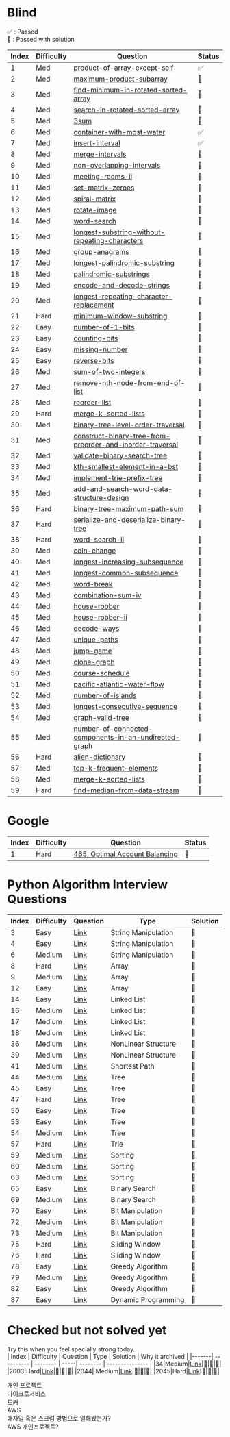 # Blind 
✅ : Passed  
🌿 : Passed with solution

| Index | Difficulty | Question | Status |
|-------| ---------- | -------- | -------- |
|  1  |   Med	| [product-of-array-except-self](https://leetcode.com/problems/product-of-array-except-self/)| ✅ |
|  2  |   Med	| [maximum-product-subarray](https://leetcode.com/problems/maximum-product-subarray/)| ️️🌿 |
|  3  |   Med	| [find-minimum-in-rotated-sorted-array](https://leetcode.com/problems/find-minimum-in-rotated-sorted-array/)| ️️️️️️️️🌿 |
|  4  |   Med	| [search-in-rotated-sorted-array](https://leetcode.com/problems/search-in-rotated-sorted-array/)| 🌿 |
|  5  |   Med	| [3sum](https://leetcode.com/problems/3sum/)| 🌿 |
|  6  |   Med	| [container-with-most-water](https://leetcode.com/problems/container-with-most-water/)| ✅ |
|  7  |   Med	| [insert-interval](https://leetcode.com/problems/insert-interval/)| ✅ |
|  8  |   Med	| [merge-intervals](https://leetcode.com/problems/merge-intervals/)| 💭 |
|  9  |   Med	| [non-overlapping-intervals](https://leetcode.com/problems/non-overlapping-intervals/)| 💭 |
|  10 |   Med	| [meeting-rooms-ii](https://leetcode.com/problems/meeting-rooms-ii/)| 💭 |
|  11 |   Med	| [set-matrix-zeroes](https://leetcode.com/problems/set-matrix-zeroes/)| 💭 |
|  12 |   Med	| [spiral-matrix](https://leetcode.com/problems/spiral-matrix/)| 💭 |
|  13 |   Med	| [rotate-image](https://leetcode.com/problems/rotate-image/)| 💭 |
|  14 |   Med	| [word-search](https://leetcode.com/problems/word-search/)| 💭 |
|  15 |   Med	| [longest-substring-without-repeating-characters](https://leetcode.com/problems/longest-substring-without-repeating-characters/)| 💭 |
|  16 |   Med	| [group-anagrams](https://leetcode.com/problems/group-anagrams/)| 💭 |
|  17 |   Med	| [longest-palindromic-substring](https://leetcode.com/problems/longest-palindromic-substring/)| 💭 |
|  18 |   Med	| [palindromic-substrings](https://leetcode.com/problems/palindromic-substrings/)| 💭 |
|  19 |   Med	| [encode-and-decode-strings](https://leetcode.com/problems/encode-and-decode-strings/)| 💭 |
|  20 |   Med	| [longest-repeating-character-replacement](https://leetcode.com/problems/longest-repeating-character-replacement/)| 💭 |
|  21 |   Hard	| [minimum-window-substring](https://leetcode.com/problems/minimum-window-substring/)| 💭 |
|  22 |   Easy	| [number-of-1-bits](https://leetcode.com/problems/number-of-1-bits/)| 💭 |
|  23 |   Easy	| [counting-bits](https://leetcode.com/problems/counting-bits/)| 💭 |
|  24 |   Easy	| [missing-number](https://leetcode.com/problems/missing-number/)| 💭 |
|  25 |   Easy	| [reverse-bits](https://leetcode.com/problems/reverse-bits/)| 💭 |
|  26 |   Med	| [sum-of-two-integers](https://leetcode.com/problems/sum-of-two-integers/)| 💭 |
|  27 |   Med	| [remove-nth-node-from-end-of-list](https://leetcode.com/problems/remove-nth-node-from-end-of-list/)| 💭 |
|  28 |   Med	| [reorder-list](https://leetcode.com/problems/reorder-list/)| 💭 |
|  29 |   Hard	| [merge-k-sorted-lists](https://leetcode.com/problems/merge-k-sorted-lists/)| 💭 |
|  30 |   Med	| [binary-tree-level-order-traversal](https://leetcode.com/problems/binary-tree-level-order-traversal/)| 💭 |
|  31 |   Med	| [construct-binary-tree-from-preorder-and-inorder-traversal](https://leetcode.com/problems/construct-binary-tree-from-preorder-and-inorder-traversal/)| 💭 |
|  32 |   Med	| [validate-binary-search-tree](https://leetcode.com/problems/validate-binary-search-tree/)| 💭 |
|  33 |   Med	| [kth-smallest-element-in-a-bst](https://leetcode.com/problems/kth-smallest-element-in-a-bst/)| 💭 |
|  34 |   Med	| [implement-trie-prefix-tree](https://leetcode.com/problems/implement-trie-prefix-tree/)| 💭 |
|  35 |   Med	| [add-and-search-word-data-structure-design](https://leetcode.com/problems/add-and-search-word-data-structure-design/)| 💭 |
|  36 |   Hard	| [binary-tree-maximum-path-sum](https://leetcode.com/problems/binary-tree-maximum-path-sum/)| 💭 |
|  37 |   Hard	| [serialize-and-deserialize-binary-tree](https://leetcode.com/problems/serialize-and-deserialize-binary-tree/)| 💭 |
|  38 |   Hard	| [word-search-ii](https://leetcode.com/problems/word-search-ii/)| 💭 |
|  39 |   Med	| [coin-change](https://leetcode.com/problems/coin-change/)| 💭 |
|  40 |   Med	| [longest-increasing-subsequence](https://leetcode.com/problems/longest-increasing-subsequence/)| 💭 |
|  41 |   Med	| [longest-common-subsequence](https://leetcode.com/problems/longest-common-subsequence/)| 💭 |
|  42 |   Med	| [word-break](https://leetcode.com/problems/word-break/)| 💭 |
|  43 |   Med	| [combination-sum-iv](https://leetcode.com/problems/combination-sum-iv/)| 💭 |
|  44 |   Med	| [house-robber](https://leetcode.com/problems/house-robber/)| 💭 |
|  45 |   Med	| [house-robber-ii](https://leetcode.com/problems/house-robber-ii/)| 💭 |
|  46 |   Med	| [decode-ways](https://leetcode.com/problems/decode-ways/)| 💭 |
|  47 |   Med	| [unique-paths](https://leetcode.com/problems/unique-paths/)| 💭 |
|  48 |   Med	| [jump-game](https://leetcode.com/problems/jump-game/)| 💭 |
|  49 |   Med	| [clone-graph](https://leetcode.com/problems/clone-graph/)| 💭 |
|  50 |   Med	| [course-schedule](https://leetcode.com/problems/course-schedule/)| 💭 |
|  51 |   Med	| [pacific-atlantic-water-flow](https://leetcode.com/problems/pacific-atlantic-water-flow/)| 💭 |
|  52 |   Med	| [number-of-islands](https://leetcode.com/problems/number-of-islands/)| 💭 |
|  53 |   Med	| [longest-consecutive-sequence](https://leetcode.com/problems/longest-consecutive-sequence/)| 💭 |
|  54 |   Med	| [graph-valid-tree](https://leetcode.com/problems/graph-valid-tree/)| 💭 |
|  55 |   Med	| [number-of-connected-components-in-an-undirected-graph](https://leetcode.com/problems/number-of-connected-components-in-an-undirected-graph/)| 💭 |
|  56 |   Hard	| [alien-dictionary](https://leetcode.com/problems/alien-dictionary/)| 💭 |
|  57 |   Med	| [top-k-frequent-elements](https://leetcode.com/problems/top-k-frequent-elements/)| 💭 |
|  58 |   Med	| [merge-k-sorted-lists](https://leetcode.com/problems/merge-k-sorted-lists/)| 💭 |
|  59 |   Hard	| [find-median-from-data-stream](https://leetcode.com/problems/find-median-from-data-stream/)| 💭 |

# Google 
| Index | Difficulty | Question | Status |
|-------| ---------- | -------- | -------- |
|    1  |   Hard	    | [465. Optimal Account Balancing](https://leetcode.com/problems/optimal-account-balancing/)| 🌿 |

# Python Algorithm Interview Questions  

| Index | Difficulty | Question | Type | Solution |
|-------| ---------- | -------- | -----| -------- |
|3      | Easy     |[Link](https://leetcode.com/problems/reorder-data-in-log-files/)| String Manipulation | 💭 |
|4      | Easy     |[Link](https://leetcode.com/problems/most-common-word/)| String Manipulation | 💭 |
|6      | Medium   |[Link](https://leetcode.com/problems/longest-palindromic-substring/)| String Manipulation | 💭 |
|8      | Hard     |[Link](https://leetcode.com/problems/trapping-rain-water/)| Array | 💭 |
|9      | Medium   |[Link](https://leetcode.com/problems/3sum/)| Array | 💭 |
|12     | Easy     |[Link](https://leetcode.com/problems/best-time-to-buy-and-sell-stock/)| Array | 💭 |
|14     | Easy     |[Link](https://leetcode.com/problems/merge-two-sorted-lists/)| Linked List | 💭 |
|16     | Medium   |[Link](https://leetcode.com/problems/add-two-numbers/)| Linked List | 💭 |
|17     | Medium   |[Link](https://leetcode.com/problems/swap-nodes-in-pairs/)| Linked List | 💭 |
|18     | Medium   |[Link](https://leetcode.com/problems/odd-even-linked-list/)| Linked List | 💭 |
|36     | Medium   |[Link](https://leetcode.com/problems/combination-sum/)| NonLinear Structure | 💭 |
|39     | Medium   |[Link](https://leetcode.com/problems/course-schedule/)| NonLinear Structure | 💭 |
|41     | Medium   |[Link](https://leetcode.com/problems/cheapest-flights-within-k-stops/)| Shortest Path | 💭 |
|44     | Medium   |[Link](https://leetcode.com/problems/longest-univalue-path/)| Tree | 💭 |
|45     | Easy     |[Link](https://leetcode.com/problems/invert-binary-tree/)| Tree | 💭 |
|47     | Hard     |[Link](https://leetcode.com/problems/serialize-and-deserialize-binary-tree/)| Tree | 💭 |
|50     | Easy     |[Link](https://leetcode.com/problems/convert-sorted-array-to-binary-search-tree/)| Tree | 💭 |
|53     | Easy     |[Link](https://leetcode.com/problems/minimum-distance-between-bst-nodes/)| Tree | 💭 |
|54     | Medium   |[Link](https://leetcode.com/problems/construct-binary-tree-from-preorder-and-inorder-traversal/)| Tree | 💭 |
|57     | Hard     |[Link](https://leetcode.com/problems/palindrome-pairs/)| Trie | 💭 |
|59     | Medium   |[Link](https://leetcode.com/problems/merge-intervals/)| Sorting | 💭 |
|60     | Medium   |[Link](https://leetcode.com/problems/insertion-sort-list/)| Sorting | 💭 |
|63     | Medium   |[Link](https://leetcode.com/problems/sort-colors/)| Sorting | 💭 |
|65     | Easy     |[Link](https://leetcode.com/problems/binary-search/)| Binary Search | 💭 |
|69     | Medium   |[Link](https://leetcode.com/problems/search-a-2d-matrix-ii/)| Binary Search | 💭 |
|70     | Easy     |[Link](https://leetcode.com/problems/single-number/)| Bit Manipulation | 💭 |
|72     | Medium   |[Link](https://leetcode.com/problems/sum-of-two-integers/)| Bit Manipulation | 💭 |
|73     | Medium   |[Link](https://leetcode.com/problems/utf-8-validation/)| Bit Manipulation | 💭 |
|75     | Hard     |[Link](https://leetcode.com/problems/sliding-window-maximum/)| Sliding Window | 💭 |
|76     | Hard     |[Link](https://leetcode.com/problems/minimum-window-substring/)| Sliding Window | 💭 |
|78     | Easy     |[Link](https://leetcode.com/problems/best-time-to-buy-and-sell-stock-ii/)| Greedy Algorithm | 💭 |
|79     | Medium   |[Link](https://leetcode.com/problems/queue-reconstruction-by-height/)| Greedy Algorithm | 💭 |
|82     | Easy     |[Link](https://leetcode.com/problems/assign-cookies/)| Greedy Algorithm | 💭 |
|87     | Easy     |[Link](https://leetcode.com/problems/climbing-stairs/)| Dynamic Programming | 💭 |


# Checked but not solved yet
Try this when you feel specially strong today.  
| Index | Difficulty | Question | Type | Solution | Why it archived |
|-------| ---------- | -------- | -----| -------- | --------------- |
|34|Medium|[Link](https://leetcode.com/problems/find-first-and-last-position-of-element-in-sorted-array/)|💭|💭|💭|
|2003|Hard|[Link](https://leetcode.com/problems/smallest-missing-genetic-value-in-each-subtree/)|💭|💭|💭|
|2044| Medium|[Link](https://leetcode.com/problems/count-number-of-maximum-bitwise-or-subsets/)|💭|💭|💭|
|2045|Hard|[Link](https://leetcode.com/problems/second-minimum-time-to-reach-destination/)|💭|💭|💭|

 
개인 프로젝트  
마이크로서비스   
도커  
AWS  
애자일 혹은 스크럼 방법으로 일해봤는가?  
AWS 개인프로젝트?  
